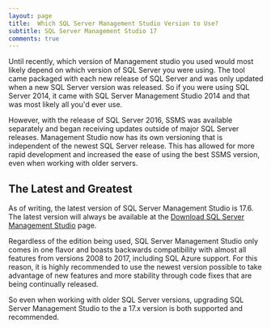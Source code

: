 ```yaml
---
layout: page
title:  Which SQL Server Management Studio Version to Use?
subtitle: SQL Server Management Studio 17
comments: true
---
```


Until recently, which version of Management studio you used would
most likely depend on which version of SQL Server you were using. The tool
came packaged with each new release of SQL Server and was only updated
when a new SQL Server version was released. So if you were using SQL Server 2014,
it came with SQL Server Management Studio 2014 and that was most likely all you'd ever use.

However, with the release of SQL Server 2016, SSMS was available separately
and began receiving updates outside of major SQL Server releases. Management Studio
now has its own versioning that is independent of the newest SQL Server release. This has
allowed for more rapid development and increased the ease of using the best SSMS version,
even when working with older servers.

## The Latest and Greatest

As of writing, the latest version of SQL Server Management Studio is 17.6. The latest
version will always be available at the [Download SQL Server Management Studio](https://docs.microsoft.com/en-us/sql/ssms/download-sql-server-management-studio-ssms) page.

Regardless of the edition being used, SQL Server Management Studio only comes in one flavor
and boasts backwards compatibility with almost all features from versions 2008 to 2017, including SQL Azure support. For this reason, it is highly recommended to use the newest version possible to take advantage of new features and more stability through code fixes that are being continually released.

So even when working with older SQL Server versions, upgrading SQL Server Management Studio
to the a 17.x version is both supported and recommended. 
